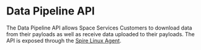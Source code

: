 # Data Pipeline API

The Data Pipeline API allows Space Services Customers to download data from their payloads as well as receive data uploaded to their payloads.
The API is exposed through the [Spire Linux Agent](../spire-linux-agent-docs/index.html).
